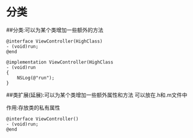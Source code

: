 # 分类

##分类:可以为某个类增加一些额外的方法

```
@interface ViewController(HighClass)
- (void)run;
@end

@implementation ViewController(HighClass
- (void)run
{
    NSLog(@"run");
}
```

##类扩展(延展):可以为某个类增加一些额外属性和方法
可以放在.h和.m文件中

作用:存放类的私有属性
```objc
@interface ViewController()
- (void)run;
@end
```